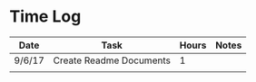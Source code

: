 # Time Log

| Date | Task | Hours | Notes|
|------|------|-------|------|
| 9/6/17 | Create Readme Documents | 1 |  |
|  |  |  |  |